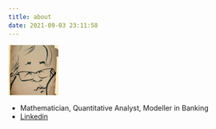```yaml
---
title: about
date: 2021-09-03 23:11:58
---
```


![](/images/cari_thumb.jpg)

- Mathematician, Quantitative Analyst, Modeller in Banking
- [Linkedin](https://www.linkedin.com/in/youngsuk-lee-8b79752/)